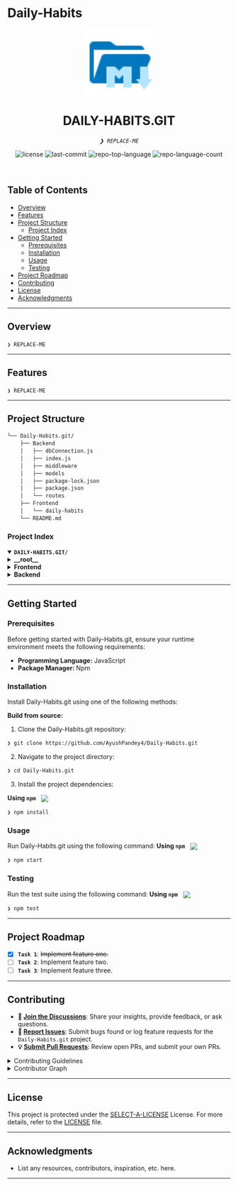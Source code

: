 # Daily-Habits
<p align="center">
    <img src="https://raw.githubusercontent.com/PKief/vscode-material-icon-theme/ec559a9f6bfd399b82bb44393651661b08aaf7ba/icons/folder-markdown-open.svg" align="center" width="30%">
</p>
<p align="center"><h1 align="center">DAILY-HABITS.GIT</h1></p>
<p align="center">
	<em><code>❯ REPLACE-ME</code></em>
</p>
<p align="center">
	<img src="https://img.shields.io/github/license/AyushPandey4/Daily-Habits.git?style=default&logo=opensourceinitiative&logoColor=white&color=0080ff" alt="license">
	<img src="https://img.shields.io/github/last-commit/AyushPandey4/Daily-Habits.git?style=default&logo=git&logoColor=white&color=0080ff" alt="last-commit">
	<img src="https://img.shields.io/github/languages/top/AyushPandey4/Daily-Habits.git?style=default&color=0080ff" alt="repo-top-language">
	<img src="https://img.shields.io/github/languages/count/AyushPandey4/Daily-Habits.git?style=default&color=0080ff" alt="repo-language-count">
</p>
<p align="center"><!-- default option, no dependency badges. -->
</p>
<p align="center">
	<!-- default option, no dependency badges. -->
</p>
<br>

##  Table of Contents

- [ Overview](#-overview)
- [ Features](#-features)
- [ Project Structure](#-project-structure)
  - [ Project Index](#-project-index)
- [ Getting Started](#-getting-started)
  - [ Prerequisites](#-prerequisites)
  - [ Installation](#-installation)
  - [ Usage](#-usage)
  - [ Testing](#-testing)
- [ Project Roadmap](#-project-roadmap)
- [ Contributing](#-contributing)
- [ License](#-license)
- [ Acknowledgments](#-acknowledgments)

---

##  Overview

<code>❯ REPLACE-ME</code>

---

##  Features

<code>❯ REPLACE-ME</code>

---

##  Project Structure

```sh
└── Daily-Habits.git/
    ├── Backend
    │   ├── dbConnection.js
    │   ├── index.js
    │   ├── middleware
    │   ├── models
    │   ├── package-lock.json
    │   ├── package.json
    │   └── routes
    ├── Frontend
    │   └── daily-habits
    └── README.md
```


###  Project Index
<details open>
	<summary><b><code>DAILY-HABITS.GIT/</code></b></summary>
	<details> <!-- __root__ Submodule -->
		<summary><b>__root__</b></summary>
		<blockquote>
			<table>
			</table>
		</blockquote>
	</details>
	<details> <!-- Frontend Submodule -->
		<summary><b>Frontend</b></summary>
		<blockquote>
			<details>
				<summary><b>daily-habits</b></summary>
				<blockquote>
					<table>
					<tr>
						<td><b><a href='https://github.com/AyushPandey4/Daily-Habits.git/blob/master/Frontend/daily-habits/postcss.config.js'>postcss.config.js</a></b></td>
						<td><code>❯ REPLACE-ME</code></td>
					</tr>
					<tr>
						<td><b><a href='https://github.com/AyushPandey4/Daily-Habits.git/blob/master/Frontend/daily-habits/package-lock.json'>package-lock.json</a></b></td>
						<td><code>❯ REPLACE-ME</code></td>
					</tr>
					<tr>
						<td><b><a href='https://github.com/AyushPandey4/Daily-Habits.git/blob/master/Frontend/daily-habits/tailwind.config.js'>tailwind.config.js</a></b></td>
						<td><code>❯ REPLACE-ME</code></td>
					</tr>
					<tr>
						<td><b><a href='https://github.com/AyushPandey4/Daily-Habits.git/blob/master/Frontend/daily-habits/vite.config.js'>vite.config.js</a></b></td>
						<td><code>❯ REPLACE-ME</code></td>
					</tr>
					<tr>
						<td><b><a href='https://github.com/AyushPandey4/Daily-Habits.git/blob/master/Frontend/daily-habits/package.json'>package.json</a></b></td>
						<td><code>❯ REPLACE-ME</code></td>
					</tr>
					<tr>
						<td><b><a href='https://github.com/AyushPandey4/Daily-Habits.git/blob/master/Frontend/daily-habits/index.html'>index.html</a></b></td>
						<td><code>❯ REPLACE-ME</code></td>
					</tr>
					<tr>
						<td><b><a href='https://github.com/AyushPandey4/Daily-Habits.git/blob/master/Frontend/daily-habits/eslint.config.js'>eslint.config.js</a></b></td>
						<td><code>❯ REPLACE-ME</code></td>
					</tr>
					</table>
					<details>
						<summary><b>src</b></summary>
						<blockquote>
							<table>
							<tr>
								<td><b><a href='https://github.com/AyushPandey4/Daily-Habits.git/blob/master/Frontend/daily-habits/src/index.css'>index.css</a></b></td>
								<td><code>❯ REPLACE-ME</code></td>
							</tr>
							<tr>
								<td><b><a href='https://github.com/AyushPandey4/Daily-Habits.git/blob/master/Frontend/daily-habits/src/App.jsx'>App.jsx</a></b></td>
								<td><code>❯ REPLACE-ME</code></td>
							</tr>
							<tr>
								<td><b><a href='https://github.com/AyushPandey4/Daily-Habits.git/blob/master/Frontend/daily-habits/src/main.jsx'>main.jsx</a></b></td>
								<td><code>❯ REPLACE-ME</code></td>
							</tr>
							</table>
							<details>
								<summary><b>Components</b></summary>
								<blockquote>
									<table>
									<tr>
										<td><b><a href='https://github.com/AyushPandey4/Daily-Habits.git/blob/master/Frontend/daily-habits/src/Components/Notes.jsx'>Notes.jsx</a></b></td>
										<td><code>❯ REPLACE-ME</code></td>
									</tr>
									<tr>
										<td><b><a href='https://github.com/AyushPandey4/Daily-Habits.git/blob/master/Frontend/daily-habits/src/Components/Navbar.jsx'>Navbar.jsx</a></b></td>
										<td><code>❯ REPLACE-ME</code></td>
									</tr>
									<tr>
										<td><b><a href='https://github.com/AyushPandey4/Daily-Habits.git/blob/master/Frontend/daily-habits/src/Components/Login.jsx'>Login.jsx</a></b></td>
										<td><code>❯ REPLACE-ME</code></td>
									</tr>
									<tr>
										<td><b><a href='https://github.com/AyushPandey4/Daily-Habits.git/blob/master/Frontend/daily-habits/src/Components/Welcome.jsx'>Welcome.jsx</a></b></td>
										<td><code>❯ REPLACE-ME</code></td>
									</tr>
									<tr>
										<td><b><a href='https://github.com/AyushPandey4/Daily-Habits.git/blob/master/Frontend/daily-habits/src/Components/Register.jsx'>Register.jsx</a></b></td>
										<td><code>❯ REPLACE-ME</code></td>
									</tr>
									</table>
								</blockquote>
							</details>
							<details>
								<summary><b>Context</b></summary>
								<blockquote>
									<table>
									<tr>
										<td><b><a href='https://github.com/AyushPandey4/Daily-Habits.git/blob/master/Frontend/daily-habits/src/Context/NotesContext.jsx'>NotesContext.jsx</a></b></td>
										<td><code>❯ REPLACE-ME</code></td>
									</tr>
									<tr>
										<td><b><a href='https://github.com/AyushPandey4/Daily-Habits.git/blob/master/Frontend/daily-habits/src/Context/NotesState.jsx'>NotesState.jsx</a></b></td>
										<td><code>❯ REPLACE-ME</code></td>
									</tr>
									<tr>
										<td><b><a href='https://github.com/AyushPandey4/Daily-Habits.git/blob/master/Frontend/daily-habits/src/Context/UserContext.jsx'>UserContext.jsx</a></b></td>
										<td><code>❯ REPLACE-ME</code></td>
									</tr>
									<tr>
										<td><b><a href='https://github.com/AyushPandey4/Daily-Habits.git/blob/master/Frontend/daily-habits/src/Context/UserState.jsx'>UserState.jsx</a></b></td>
										<td><code>❯ REPLACE-ME</code></td>
									</tr>
									</table>
								</blockquote>
							</details>
						</blockquote>
					</details>
				</blockquote>
			</details>
		</blockquote>
	</details>
	<details> <!-- Backend Submodule -->
		<summary><b>Backend</b></summary>
		<blockquote>
			<table>
			<tr>
				<td><b><a href='https://github.com/AyushPandey4/Daily-Habits.git/blob/master/Backend/package-lock.json'>package-lock.json</a></b></td>
				<td><code>❯ REPLACE-ME</code></td>
			</tr>
			<tr>
				<td><b><a href='https://github.com/AyushPandey4/Daily-Habits.git/blob/master/Backend/index.js'>index.js</a></b></td>
				<td><code>❯ REPLACE-ME</code></td>
			</tr>
			<tr>
				<td><b><a href='https://github.com/AyushPandey4/Daily-Habits.git/blob/master/Backend/package.json'>package.json</a></b></td>
				<td><code>❯ REPLACE-ME</code></td>
			</tr>
			<tr>
				<td><b><a href='https://github.com/AyushPandey4/Daily-Habits.git/blob/master/Backend/dbConnection.js'>dbConnection.js</a></b></td>
				<td><code>❯ REPLACE-ME</code></td>
			</tr>
			</table>
			<details>
				<summary><b>models</b></summary>
				<blockquote>
					<table>
					<tr>
						<td><b><a href='https://github.com/AyushPandey4/Daily-Habits.git/blob/master/Backend/models/userModel.js'>userModel.js</a></b></td>
						<td><code>❯ REPLACE-ME</code></td>
					</tr>
					<tr>
						<td><b><a href='https://github.com/AyushPandey4/Daily-Habits.git/blob/master/Backend/models/notesModel.js'>notesModel.js</a></b></td>
						<td><code>❯ REPLACE-ME</code></td>
					</tr>
					</table>
				</blockquote>
			</details>
			<details>
				<summary><b>routes</b></summary>
				<blockquote>
					<table>
					<tr>
						<td><b><a href='https://github.com/AyushPandey4/Daily-Habits.git/blob/master/Backend/routes/notes.js'>notes.js</a></b></td>
						<td><code>❯ REPLACE-ME</code></td>
					</tr>
					<tr>
						<td><b><a href='https://github.com/AyushPandey4/Daily-Habits.git/blob/master/Backend/routes/user.js'>user.js</a></b></td>
						<td><code>❯ REPLACE-ME</code></td>
					</tr>
					</table>
				</blockquote>
			</details>
			<details>
				<summary><b>middleware</b></summary>
				<blockquote>
					<table>
					<tr>
						<td><b><a href='https://github.com/AyushPandey4/Daily-Habits.git/blob/master/Backend/middleware/authUser.js'>authUser.js</a></b></td>
						<td><code>❯ REPLACE-ME</code></td>
					</tr>
					</table>
				</blockquote>
			</details>
		</blockquote>
	</details>
</details>

---
##  Getting Started

###  Prerequisites

Before getting started with Daily-Habits.git, ensure your runtime environment meets the following requirements:

- **Programming Language:** JavaScript
- **Package Manager:** Npm


###  Installation

Install Daily-Habits.git using one of the following methods:

**Build from source:**

1. Clone the Daily-Habits.git repository:
```sh
❯ git clone https://github.com/AyushPandey4/Daily-Habits.git
```

2. Navigate to the project directory:
```sh
❯ cd Daily-Habits.git
```

3. Install the project dependencies:


**Using `npm`** &nbsp; [<img align="center" src="https://img.shields.io/badge/npm-CB3837.svg?style={badge_style}&logo=npm&logoColor=white" />](https://www.npmjs.com/)

```sh
❯ npm install
```




###  Usage
Run Daily-Habits.git using the following command:
**Using `npm`** &nbsp; [<img align="center" src="https://img.shields.io/badge/npm-CB3837.svg?style={badge_style}&logo=npm&logoColor=white" />](https://www.npmjs.com/)

```sh
❯ npm start
```


###  Testing
Run the test suite using the following command:
**Using `npm`** &nbsp; [<img align="center" src="https://img.shields.io/badge/npm-CB3837.svg?style={badge_style}&logo=npm&logoColor=white" />](https://www.npmjs.com/)

```sh
❯ npm test
```


---
##  Project Roadmap

- [X] **`Task 1`**: <strike>Implement feature one.</strike>
- [ ] **`Task 2`**: Implement feature two.
- [ ] **`Task 3`**: Implement feature three.

---

##  Contributing

- **💬 [Join the Discussions](https://github.com/AyushPandey4/Daily-Habits.git/discussions)**: Share your insights, provide feedback, or ask questions.
- **🐛 [Report Issues](https://github.com/AyushPandey4/Daily-Habits.git/issues)**: Submit bugs found or log feature requests for the `Daily-Habits.git` project.
- **💡 [Submit Pull Requests](https://github.com/AyushPandey4/Daily-Habits.git/blob/main/CONTRIBUTING.md)**: Review open PRs, and submit your own PRs.

<details closed>
<summary>Contributing Guidelines</summary>

1. **Fork the Repository**: Start by forking the project repository to your github account.
2. **Clone Locally**: Clone the forked repository to your local machine using a git client.
   ```sh
   git clone https://github.com/AyushPandey4/Daily-Habits.git
   ```
3. **Create a New Branch**: Always work on a new branch, giving it a descriptive name.
   ```sh
   git checkout -b new-feature-x
   ```
4. **Make Your Changes**: Develop and test your changes locally.
5. **Commit Your Changes**: Commit with a clear message describing your updates.
   ```sh
   git commit -m 'Implemented new feature x.'
   ```
6. **Push to github**: Push the changes to your forked repository.
   ```sh
   git push origin new-feature-x
   ```
7. **Submit a Pull Request**: Create a PR against the original project repository. Clearly describe the changes and their motivations.
8. **Review**: Once your PR is reviewed and approved, it will be merged into the main branch. Congratulations on your contribution!
</details>

<details closed>
<summary>Contributor Graph</summary>
<br>
<p align="left">
   <a href="https://github.com{/AyushPandey4/Daily-Habits.git/}graphs/contributors">
      <img src="https://contrib.rocks/image?repo=AyushPandey4/Daily-Habits.git">
   </a>
</p>
</details>

---

##  License

This project is protected under the [SELECT-A-LICENSE](https://choosealicense.com/licenses) License. For more details, refer to the [LICENSE](https://choosealicense.com/licenses/) file.

---

##  Acknowledgments

- List any resources, contributors, inspiration, etc. here.

---
